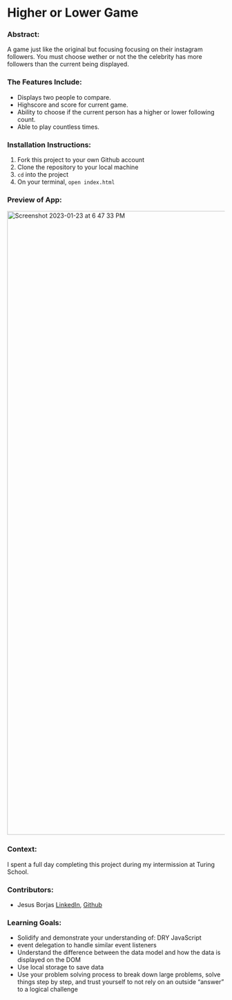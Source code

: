 # Higher or Lower Game

### Abstract: 
A game just like the original but focusing focusing on their instagram followers. You must choose wether or not the the celebrity has more followers than the current being displayed. 

### The Features Include: 
- Displays two people to compare.
- Highscore and score for current game.
- Ability to choose if the current person has a higher or lower following count.
- Able to play countless times.

### Installation Instructions:
1. Fork this project to your own Github account
2. Clone the repository to your local machine
3. `cd` into the project
4. On your terminal, `open index.html`

### Preview of App:
<img width="1440" alt="Screenshot 2023-01-23 at 6 47 33 PM" src="https://user-images.githubusercontent.com/111095858/214188963-673c6b03-55c4-4acc-923a-69ab6fb0efdd.png">

### Context:
I spent a full day completing this project during my intermission at Turing School.

### Contributors:
- Jesus Borjas [LinkedIn](https://www.linkedin.com/in/jesus-borjas-6589b920a/), [Github](https://github.com/jesusborjas006)

### Learning Goals:
- Solidify and demonstrate your understanding of: DRY JavaScript
- event delegation to handle similar event listeners
- Understand the difference between the data model and how the data is displayed on the DOM
- Use local storage to save data
- Use your problem solving process to break down large problems, solve things step by step, and trust yourself to not rely on an outside “answer” to a logical challenge
